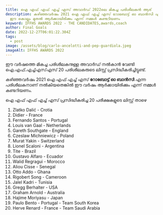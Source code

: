 ```yaml
---
title: ഐ എഫ് എഫ് എച്ച് എസ് അവാർഡ് 2022ലെ മികച്ച പരിശീലകൻ ആര്
description: കഴിഞ്ഞവർഷം 2021 ഐ എഫ് എച്ച് എസ് റോബോട്ട് ഓ ബാൻസി എന്ന നൽകിയതെങ്കിൽ
  ഈ കൊല്ലം മുതൽ ആർക്കായിരിക്കും എന്ന് നമ്മൾ കണ്ടറിയണം
keyword: IFFHS AWARDS 2022 - THE CANDIDATES,awards,coach
author: Final Goals
date: 2022-12-27T06:01:22.304Z
tags:
  - post
image: /assets/blog/carlo-ancelotti-and-pep-guardiola.jpeg
imageAlt: IFFHS AWARDS 2022
---
```

ഈ വർഷത്തെ മികച്ച പരിശീലകനുള്ള അവാർഡ് നൽകാൻ വേണ്ടി ഐ.എഫ്.എച്ച്എസ്എസ് 20 പരിശീലകരുടെ ലിസ്റ്റ് പ്രസിദ്ധീകരിച്ചിട്ടുണ്ട്.

കഴിഞ്ഞവർഷം 2021 ഐ എഫ് എച്ച് എസ് **റോബോട്ട് ഓ ബാൻസി** എന്ന പരിശീലകനാണ് നൽകിയതെങ്കിൽ ഈ വർഷം ആർക്കായിരിക്കും എന്ന് നമ്മൾ കണ്ടറിയണം.

ഐ എഫ് എഫ് എച്ച് എസ് പ്രസിദ്ധീകരിച്ച 20 പരീക്ഷകളുടെ ലിസ്റ്റ് താഴെ

1. Zlatko Dalić - Crotia
2. D﻿idier - France
3. F﻿ernando Santos - Portugal
4. L﻿ouis van Gaal - Netherlands
5. G﻿areth Southgate - England
6. C﻿zeslaw Michniewicz - Poland
7. M﻿urat Yakin - Switzerland
8. L﻿ionel Scaloni - Argentina
9. T﻿ite - Brazil
10. G﻿ustavo Alfaro - Ecuador
11. W﻿alid Regragui - Morocco
12. A﻿liou Cisse - Senegal
13. O﻿tto Addo - Ghana
14. R﻿igobert Song - Cameroon
15. J﻿alel Kadri - Tunisia
16. G﻿regg Berhalter - USA
17. G﻿raham Arnold - Australia
18. H﻿ajime Moriyasu - Japan
19. P﻿aulo Bento - Portugal - Team South Korea
20. H﻿erve Renard - France - Team Saudi Arabia
